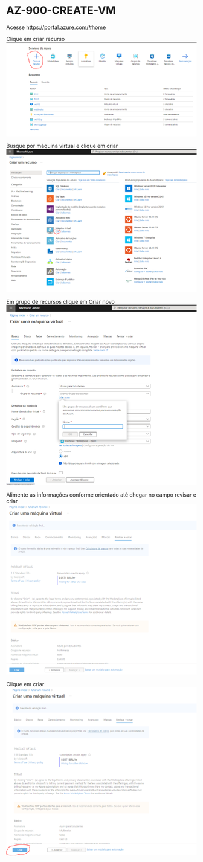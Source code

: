 # AZ-900-CREATE-VM

Acesse https://portal.azure.com/#home


Clique em criar recurso
![alt text](01.PNG)

Busque por máquina virtual e clique em criar
![alt text](02.PNG)

Em grupo de recursos clique em  Criar novo
![alt text](03.PNG)

Alimente as informações conforme orientado até chegar no campo revisar e criar
![alt text](04.PNG)

Clique em criar
![alt text](05.PNG)
